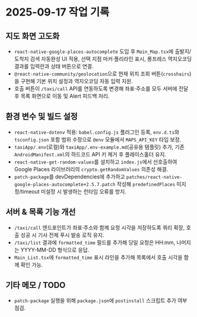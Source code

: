 # 2025-09-17 작업 기록

## 지도 화면 고도화

- `react-native-google-places-autocomplete` 도입 후 `Main_Map.tsx`에 출발지/도착지 검색 자동완성 UI 적용, 선택 지점 마커·폴리라인 표시, 롱프레스 역지오코딩 결과를 입력란과 상태 버튼으로 연결.
- `@react-native-community/geolocation`으로 현재 위치 조회 버튼(`crosshairs`)을 구현해 기본 위치 설정과 역지오코딩 자동 입력 지원.
- 호출 버튼이 `/taxi/call` API를 연동하도록 변경해 좌표·주소를 모두 서버에 전달 후 목록 화면으로 이동 및 Alert 피드백 처리.

## 환경 변수 및 빌드 설정

- `react-native-dotenv` 적용: `babel.config.js` 플러그인 등록, `env.d.ts`와 `tsconfig.json` 포함 범위 수정으로 `@env` 모듈에서 `MAPS_API_KEY` 타입 보장.
- `taxiApp/.env`(로컬)와 `taxiApp/.env-example.md`(공유용 템플릿) 추가, 기존 `AndroidManifest.xml`의 하드코드 API 키 제거 후 플레이스홀더 유지.
- `react-native-get-random-values`를 설치하고 `index.js`에서 선호출하여 Google Places 라이브러리의 `crypto.getRandomValues` 의존성 해결.
- `patch-package`를 devDependencies에 추가하고 `patches/react-native-google-places-autocomplete+2.5.7.patch` 작성해 `predefinedPlaces` 미지정/timeout 미설정 시 발생하는 런타임 오류를 방지.

## 서버 & 목록 기능 개선

- `/taxi/call` 엔드포인트가 좌표·주소와 함께 요청 시각을 저장하도록 쿼리 확장, 호출 성공 시 기사 전체 푸시 발송 로직 유지.
- `/taxi/list` 결과에 `formatted_time` 필드를 추가해 당일 요청은 HH:mm, 나머지는 YYYY-MM-DD 형식으로 응답.
- `Main_List.tsx`에 `formatted_time` 표시 라인을 추가해 목록에서 호출 시각을 함께 확인 가능.

## 기타 메모 / TODO

- `patch-package` 실행을 위해 `package.json`에 `postinstall` 스크립트 추가 여부 점검.
